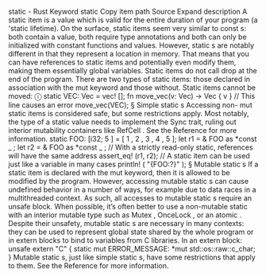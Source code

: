 static - Rust
Keyword
static
Copy item path
Source
Expand description
A static item is a value which is valid for the entire duration of your
program (a
'static
lifetime).
On the surface,
static
items seem very similar to
const
s: both contain
a value, both require type annotations and both can only be initialized with
constant functions and values. However,
static
s are notably different in
that they represent a location in memory. That means that you can have
references to
static
items and potentially even modify them, making them
essentially global variables.
Static items do not call
drop
at the end of the program.
There are two types of
static
items: those declared in association with
the
mut
keyword and those without.
Static items cannot be moved:
ⓘ
static
VEC: Vec<u32> =
vec!
[];
fn
move_vec(v: Vec<u32>) -> Vec<u32> {
    v
}
// This line causes an error
move_vec(VEC);
§
Simple
static
s
Accessing non-
mut
static
items is considered safe, but some
restrictions apply. Most notably, the type of a
static
value needs to
implement the
Sync
trait, ruling out interior mutability containers
like
RefCell
. See the
Reference
for more information.
static
FOO: [i32;
5
] = [
1
,
2
,
3
,
4
,
5
];
let
r1 =
&
FOO
as
*const
_
;
let
r2 =
&
FOO
as
*const
_
;
// With a strictly read-only static, references will have the same address
assert_eq!
(r1, r2);
// A static item can be used just like a variable in many cases
println!
(
"{FOO:?}"
);
§
Mutable
static
s
If a
static
item is declared with the
mut
keyword, then it is allowed
to be modified by the program. However, accessing mutable
static
s can
cause undefined behavior in a number of ways, for example due to data races
in a multithreaded context. As such, all accesses to mutable
static
s
require an
unsafe
block.
When possible, it’s often better to use a non-mutable
static
with an
interior mutable type such as
Mutex
,
OnceLock
, or an
atomic
.
Despite their unsafety, mutable
static
s are necessary in many contexts:
they can be used to represent global state shared by the whole program or in
extern
blocks to bind to variables from C libraries.
In an
extern
block:
unsafe extern
"C"
{
static
mut
ERROR_MESSAGE:
*mut
std::os::raw::c_char;
}
Mutable
static
s, just like simple
static
s, have some restrictions that
apply to them. See the
Reference
for more information.
